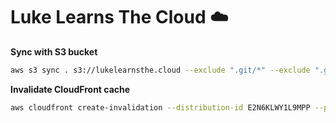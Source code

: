 # Luke Learns The Cloud ☁️

**Sync with S3 bucket**

```bash
aws s3 sync . s3://lukelearnsthe.cloud --exclude ".git/*" --exclude ".gitignore"
```

**Invalidate CloudFront cache**

```bash
aws cloudfront create-invalidation --distribution-id E2N6KLWY1L9MPP --paths "/*"
```
